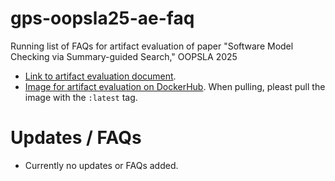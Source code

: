 # gps-oopsla25-ae-faq
Running list of FAQs for artifact evaluation of paper "Software Model Checking via Summary-guided Search," OOPSLA 2025
 * [Link to artifact evaluation document](https://github.com/ruijiefang/gps-oopsla25-ae-faq/blob/main/gps_ae_doc.pdf).
 * [Image for artifact evaluation on DockerHub](https://hub.docker.com/repository/docker/ruijiefang/gps-oopsla25-ae). When pulling, pleast pull the image with the `:latest` tag.

# Updates / FAQs

 * Currently no updates or FAQs added.

